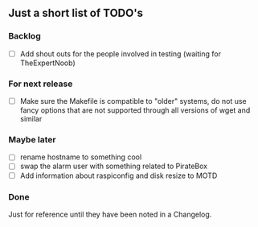 ## Just a short list of TODO's

### Backlog

* [ ] Add shout outs for the people involved in testing (waiting for TheExpertNoob)

### For next release

* [ ] Make sure the Makefile is compatible to "older" systems, do not use fancy options that are not supported through all versions of wget and similar

### Maybe later

* [ ] rename hostname to something cool
* [ ] swap the alarm user with something related to PirateBox
* [ ] Add information about raspiconfig and disk resize to MOTD

### Done
Just for reference until they have been noted in a Changelog.
